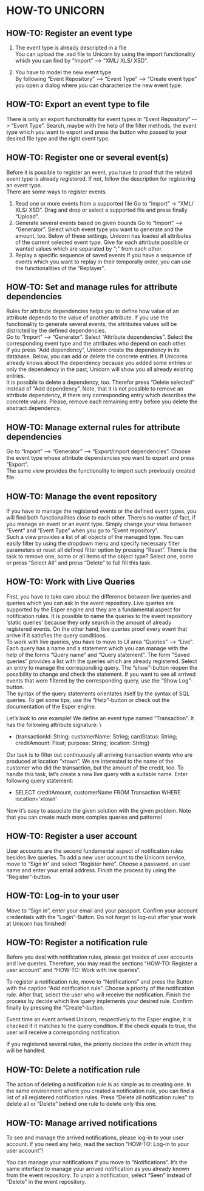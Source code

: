 # HOW-TO UNICORN

## HOW-TO: Register an event type

1. The event type is already descripted in a file\
 You can upload the .xsd file to Unicorn by using the import functionality which you can find by “Import” --> “XML/ XLS/ XSD”.

2. You have to model the new event type\
By following “Event Repository” --> “Event Type” --> “Create event type” you open a dialog where you can characterize the new event type.

## HOW-TO: Export an event type to file

There is only an export functionality for event types in “Event Repository” --> “Event Type”. Search, maybe with the help of the filter methods, the event type which you want to export and press the button who passed to your desired file type and the right event type.

## HOW-TO: Register one or several event(s)

Before it is possible to register an event, you have to proof that the related event type is already registered. If not, follow the description for registering an event type.\
There are some ways to register events.

1. Read one or more events from a supported file
Go to “Import” -> “XML/ XLS/ XSD”. Drag and drop or select a supported file and press finally “Upload”.
2. Generate several events based on given bounds
Go to “Import” --> “Generator”. Select which event type you want to generate and the amount, too. Below of these settings, Unicorn has loaded all attributes of the current selected event type. Give for each attribute possible or wanted values which are separated by “;” from each other.
3. Replay a specific sequence of saved events
If you have a sequence of events which you want to replay in their temporally order, you can use the functionalities of the “Replayer”.

## HOW-TO: Set and manage rules for attribute dependencies

Rules for attribute dependencies helps you to define how value of an attribute depends to the value of another attribute. If you use the functionality to generate several events, the attributes values will be districted by the defined dependencies.\
Go to “Import” --> “Generator”. Select “Attribute dependencies”. Select the corresponding event type and the attributes who depend on each other.\
If you press “Add dependency”, Unicorn create the dependency in its database. Below, you can add or delete the concrete entries. If Unicorns already knows about the dependency because you added some entries or only the dependency in the past, Unicorn will show you all already existing entries.\
It is possible to delete a dependency, too. Therefor press “Delete selected” instead of “Add dependency”. Note, that it is not possible to remove an attribute dependency, if there any corresponding entry which describes the concrete values. Please, remove each remaining entry before you delete the abstract dependency.

## HOW-TO: Manage external rules for attribute dependencies

Go to “Import” --> “Generator” --> “Export/import dependencies”. Choose the event type whose attribute dependencies you want to export and press “Export”.\
The same view provides the functionality to import such previously created file.

## HOW-TO: Manage the event repository

If you have to manage the registered events or the defined event types, you will find both functionalities close to each other. There’s no matter of fact, if you manage an event or an event type. Simply change your view between “Event” and “Event Type” when you go to “Event repository”. \
Such a view provides a list of all objects of the managed type. You can easily filter by using the dropdown menu and specify necessary filter parameters or reset all defined filter option by pressing “Reset”. There is the task to remove one, some or all items of the object type? Select one, some or press “Select All” and press “Delete” to full fill this task.

## HOW-TO: Work with Live Queries

First, you have to take care about the difference between live queries and queries which you can ask in the event repository. Live queries are supported by the Esper engine and they are a fundamental aspect for notification rules. It is possible to name the queries to the event repository ‘static queries’ because they only search in the amount of already registered events. On the other hand, live queries proof every event that arrive if it satisfies the query conditions.\
To work with live queries, you have to move to UI area “Queries” --> “Live”. Each query has a name and a statement which you can manage with the help of the forms “Query name” and “Query statement”. The form “Saved queries” provides a list with the queries which are already registered. Select an entry to manage the corresponding query. The “show”-button reopen the possibility to change and check the statement. If you want to see all arrived events that were filtered by the corresponding query, use the “Show Log”-button. \
The syntax of the query statements orientates itself by the syntax of SQL queries. To get some tips, use the “Help”-button or check out the documentation of the Esper engine.

Let’s look to one example! We define an event type named “Transaction”. It has the following attribute signature: \

* {transactionId: String; customerName: String; cardStatus: String; creditAmount: Float; purpose: String; location: String}

Our task is to filter out continuously all arriving transaction events who are produced at location “xtown”. We are interested to the name of the customer who did the transaction, but the amount of the credit, too. To handle this task, let’s create a new live query with a suitable name. Enter following query statement:

* SELECT creditAmount, customerName FROM Transaction WHERE location=’xtown’

Now it’s easy to associate the given solution with the given problem. Note that you can create much more complex queries and patterns!

## HOW-TO: Register a user account

User accounts are the second fundamental aspect of notification rules besides live queries. To add a new user account to the Unicorn service, move to “Sign in” and select “Register here”. Choose a password, an user name and enter your email address. Finish the process by using the “Register”-button.

## HOW-TO: Log-in to your user

Move to “Sign in”, enter your email and your passport. Confirm your account credentials with the “Login”-Button. Do not forget to log-out after your work at Unicorn has finished!

## HOW-TO: Register a notification rule

Before you deal with notification rules, please get insides of user accounts and live queries. Therefore, you may read the sections “HOW-TO: Register a user account” and “HOW-TO: Work with live queries”.

To register a notification rule, move to “Notifications” and press the Button with the caption “Add notification rule”. Choose a priority of the notification rule. After that, select the user who will receive the notification. Finish the process by decide which live query implements your desired rule. Confirm finally by pressing the “Create”-button.

Event time an event arrived Unicorn, respectively to the Esper engine, it is checked if it matches to the query condition. If the check equals to true, the user will receive a corresponding notification.

If you registered several rules, the priority decides the order in which they will be handled.

## HOW-TO: Delete a notification rule

The action of deleting a notification rule is as simple as to creating one. In the same environment where you created a notification rule, you can find a list of all registered notification rules. Press “Delete all notification rules” to delete all or “Delete” behind one rule to delete only this one.

## HOW-TO: Manage arrived notifications

To see and manage the arrived notifications, please log-in to your user account. If you need any help, read the section “HOW-TO: Log-in to your user account”!

You can manage your notifications if you move to “Notifications”. It’s the same interface to manage your arrived notification as you already known from the event repository. To unpin a notification, select “Seen” instead of “Delete” in the event repository.